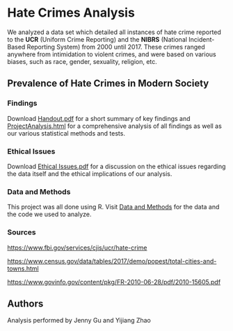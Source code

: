 # Hate Crimes Analysis

We analyzed a data set which detailed all instances of hate crime reported to the **UCR** (Uniform Crime Reporting) and the **NIBRS** (National Incident-Based Reporting System) from 2000 until 2017. These crimes ranged anywhere from intimidation to violent crimes, and were based on various biases, such as race, gender, sexuality, religion, etc.

## Prevalence of Hate Crimes in Modern Society

### Findings

Download [Handout.pdf](https://github.com/yizhao3721/hate-crimes-analysis/blob/master/Handout.pdf) for a short summary of key findings and [ProjectAnalysis.html](https://github.com/yizhao3721/hate-crimes-analysis/blob/master/ProjectAnalysis.html) for a comprehensive analysis of all findings as well as our various statistical methods and tests.

### Ethical Issues

Download [Ethical Issues.pdf](https://github.com/yizhao3721/hate-crimes-analysis/blob/master/Ethical%20Issues.pdf) for a discussion on the ethical issues regarding the data itself and the ethical implications of our analysis.

### Data and Methods 

This project was all done using R. Visit [Data and Methods](https://github.com/yizhao3721/hate-crimes-analysis/tree/master/data%20and%20analysis) for the data and the code we used to analyze.

### Sources
https://www.fbi.gov/services/cjis/ucr/hate-crime

https://www.census.gov/data/tables/2017/demo/popest/total-cities-and-towns.html

https://www.govinfo.gov/content/pkg/FR-2010-06-28/pdf/2010-15605.pdf

## Authors
Analysis performed by Jenny Gu and Yijiang Zhao
